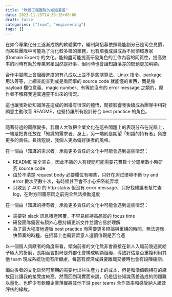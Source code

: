 ```yaml
---
title: "軟體工程團隊的知識落差"
date: 2023-11-25T14:36:15+08:00
draft: false
categories: ["team", "engineering"]
tags: []
---
```


在如今專業化分工逐漸成熟的軟體業中，編制與招募依照職能劃分已是司空見慣，而某些團隊中可能為了消化較多樣的業務，也有培養成員成為不同領域專家 (Domain Expert) 的文化。能夠盡可能提高研發角色的工作內容的同質性，提高效率的同時有助於專業累積固然是好事，但同時也會讓知識落差的問題更加明顯。

合作中實際上會阻礙進度的有八成以上並不是些演算法、Linux 指令、package 用法等等，上網查能查到或是看同事的 source code 就能懂的東西，而是像 payload 欄位意義、magic number、有等於沒有的 error message 之類的，原作者不解釋我還真通靈不出來的情況。

這也讓我對於知識落差造成的困擾有很深的體悟，間接影響我後續成為團隊中相對願意主動改善 README，也堅持讓所有設計符合 best practice 的角色。

---

隨著待過的團隊變多，我個人大致把企業文化在這些問題上的表現分布在光譜上，一端是把責任放在「知識的需求者」身上，另一端則是期望「知識的持有者」負擔更多的責任。長話短說，我個人更為偏好後者的風格。

在一個由「知識的需求者」承擔更多責任的文化中可能會遇到這些情況：
- README 完全空白，因此不熟的人有疑問可能需要花費數十分鐘至數小時研究 source code
- 由於不清楚 request body 必要欄位有哪些，只好在測試環境不斷 try and error 數次至數十次，有時候甚至會不小心把系統弄壞
- 只收到了 400 的 http status 但沒有 error message，只好找維護者幫忙查 log，在對方回覆原因之前完全無法推動進度

在一個由「知識的持有者」承擔更多責任的文化中可能會遇到這些情況：
- 需要對 slack 訊息積極回覆，不容易維持高品質的 focus time
- 研發團隊需要有額外心思持續更新文件並讓它易於理解
- 為了最大程度地遵循 best practice 而需要更多辯論與重構的時間，無法適應快節奏的時程，在招募上也需要留意人選價值觀是否合適

以一個個人貢獻者的角度來看，傾向前者的文化無非會直接在新人入職前幾週就給予極大的折磨，長期而言對峙是外部化會構成明顯阻礙，導致評估是否重複利用其他 team 現成系統功能有所顧慮，每當有資深成員要離職交接時也會有段陣痛期。

偏向後者的文化雖然可預期的需要付出些生產力上的成本，但是和價值觀相符的緣故因此讓我的接受度較高。然而回到現實面來說，仍是這些知識落差造成的問題難以量化，也鮮少有軟體企業落實將其他下游 peer teams 合作效率和感受納入績效評核的緣故。